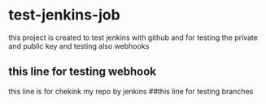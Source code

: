 # test-jenkins-job
this project is created to test jenkins with github 
and for testing the private and public key 
and testing also webhooks 
## this line for testing webhook
this line is for chekink my repo by jenkins
##this line for testing branches
